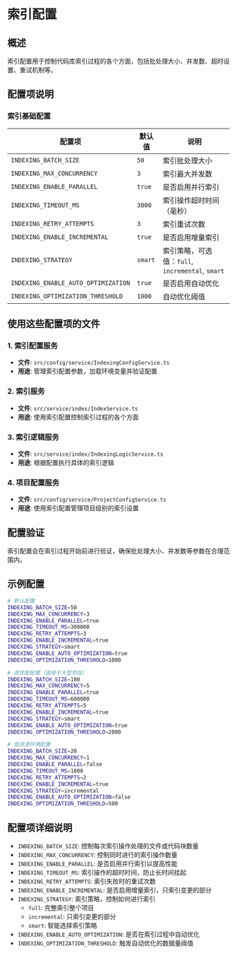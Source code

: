 # 索引配置

## 概述

索引配置用于控制代码库索引过程的各个方面，包括批处理大小、并发数、超时设置、重试机制等。

## 配置项说明

### 索引基础配置

| 配置项 | 默认值 | 说明 |
|--------|--------|------|
| `INDEXING_BATCH_SIZE` | `50` | 索引批处理大小 |
| `INDEXING_MAX_CONCURRENCY` | `3` | 索引最大并发数 |
| `INDEXING_ENABLE_PARALLEL` | `true` | 是否启用并行索引 |
| `INDEXING_TIMEOUT_MS` | `3000` | 索引操作超时时间（毫秒） |
| `INDEXING_RETRY_ATTEMPTS` | `3` | 索引重试次数 |
| `INDEXING_ENABLE_INCREMENTAL` | `true` | 是否启用增量索引 |
| `INDEXING_STRATEGY` | `smart` | 索引策略，可选值：`full`, `incremental`, `smart` |
| `INDEXING_ENABLE_AUTO_OPTIMIZATION` | `true` | 是否启用自动优化 |
| `INDEXING_OPTIMIZATION_THRESHOLD` | `1000` | 自动优化阈值 |

## 使用这些配置项的文件

### 1. 索引配置服务
- **文件**: `src/config/service/IndexingConfigService.ts`
- **用途**: 管理索引配置参数，加载环境变量并验证配置

### 2. 索引服务
- **文件**: `src/service/index/IndexService.ts`
- **用途**: 使用索引配置控制索引过程的各个方面

### 3. 索引逻辑服务
- **文件**: `src/service/index/IndexingLogicService.ts`
- **用途**: 根据配置执行具体的索引逻辑

### 4. 项目配置服务
- **文件**: `src/config/service/ProjectConfigService.ts`
- **用途**: 使用索引配置管理项目级别的索引设置

## 配置验证

索引配置会在索引过程开始前进行验证，确保批处理大小、并发数等参数在合理范围内。

## 示例配置

```bash
# 默认配置
INDEXING_BATCH_SIZE=50
INDEXING_MAX_CONCURRENCY=3
INDEXING_ENABLE_PARALLEL=true
INDEXING_TIMEOUT_MS=300000
INDEXING_RETRY_ATTEMPTS=3
INDEXING_ENABLE_INCREMENTAL=true
INDEXING_STRATEGY=smart
INDEXING_ENABLE_AUTO_OPTIMIZATION=true
INDEXING_OPTIMIZATION_THRESHOLD=1000

# 高性能配置（适用于大型项目）
INDEXING_BATCH_SIZE=100
INDEXING_MAX_CONCURRENCY=5
INDEXING_ENABLE_PARALLEL=true
INDEXING_TIMEOUT_MS=600000
INDEXING_RETRY_ATTEMPTS=5
INDEXING_ENABLE_INCREMENTAL=true
INDEXING_STRATEGY=smart
INDEXING_ENABLE_AUTO_OPTIMIZATION=true
INDEXING_OPTIMIZATION_THRESHOLD=2000

# 低资源环境配置
INDEXING_BATCH_SIZE=20
INDEXING_MAX_CONCURRENCY=1
INDEXING_ENABLE_PARALLEL=false
INDEXING_TIMEOUT_MS=1800
INDEXING_RETRY_ATTEMPTS=2
INDEXING_ENABLE_INCREMENTAL=true
INDEXING_STRATEGY=incremental
INDEXING_ENABLE_AUTO_OPTIMIZATION=false
INDEXING_OPTIMIZATION_THRESHOLD=500
```

## 配置项详细说明

- `INDEXING_BATCH_SIZE`: 控制每次索引操作处理的文件或代码块数量
- `INDEXING_MAX_CONCURRENCY`: 控制同时进行的索引操作数量
- `INDEXING_ENABLE_PARALLEL`: 是否启用并行索引以提高性能
- `INDEXING_TIMEOUT_MS`: 索引操作的超时时间，防止长时间挂起
- `INDEXING_RETRY_ATTEMPTS`: 索引失败时的重试次数
- `INDEXING_ENABLE_INCREMENTAL`: 是否启用增量索引，只索引变更的部分
- `INDEXING_STRATEGY`: 索引策略，控制如何进行索引
  - `full`: 完整索引整个项目
  - `incremental`: 只索引变更的部分
  - `smart`: 智能选择索引策略
- `INDEXING_ENABLE_AUTO_OPTIMIZATION`: 是否在索引过程中自动优化
- `INDEXING_OPTIMIZATION_THRESHOLD`: 触发自动优化的数据量阈值